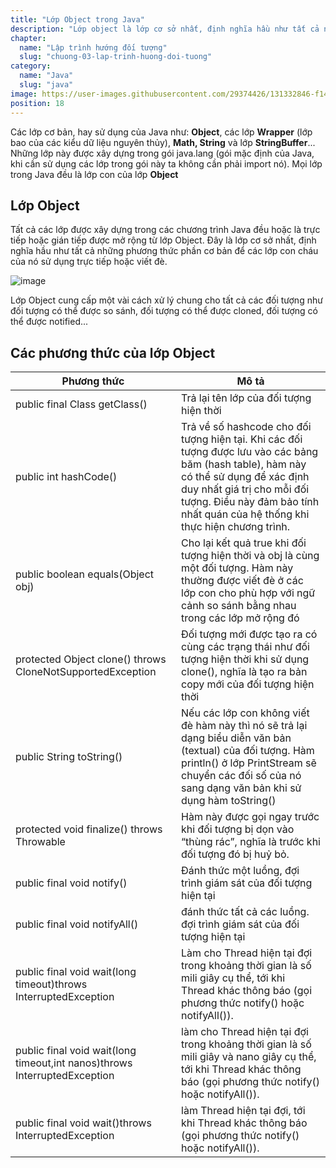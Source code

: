 ```yaml
---
title: "Lớp Object trong Java"
description: "Lớp object là lớp cơ sở nhất, định nghĩa hầu như tất cả những phương thức phần cơ bản để các lớp con cháu của nó sử dụng trực tiếp hoặc viết đè"
chapter:
  name: "Lập trình hướng đối tượng"
  slug: "chuong-03-lap-trinh-huong-doi-tuong"
category:
  name: "Java"
  slug: "java"
image: https://user-images.githubusercontent.com/29374426/131332846-f14a1cc6-dca3-40a8-a0ae-003a31abdae1.png
position: 18
---
```


Các lớp cơ bản, hay sử dụng của Java như: **Object**, các lớp **Wrapper** (lớp bao của các kiểu dữ liệu nguyên thủy), **Math, String** và lớp **StringBuffer**... Những lớp này được xây dựng trong gói java.lang (gói mặc định của Java, khi cần sử dụng các lớp trong gói này ta không cần phải import nó). Mọi lớp trong Java đều là lớp con của lớp **Object**

## Lớp Object

Tất cả các lớp được xây dựng trong các chương trình Java đều hoặc là trực tiếp hoặc gián tiếp được mở rộng từ lớp Object. Đây là lớp cơ sở nhất, định nghĩa hầu như tất cả những phương thức phần cơ bản để các lớp con cháu của nó sử dụng trực tiếp hoặc viết đè.

![image](https://user-images.githubusercontent.com/29374426/131332846-f14a1cc6-dca3-40a8-a0ae-003a31abdae1.png)

Lớp Object cung cấp một vài cách xử lý chung cho tất cả các đối tượng như đối tượng có thể được so sánh, đối tượng có thể được cloned, đối tượng có thể được notified...

## Các phương thức của lớp Object

| Phương thức                                                               | Mô tả                                                                                                                                                                                                                                                |
| ------------------------------------------------------------------------- | ---------------------------------------------------------------------------------------------------------------------------------------------------------------------------------------------------------------------------------------------------- |
| public final Class getClass()                                             | Trả lại tên lớp của đối tượng hiện thời                                                                                                                                                                                                              |
| public int hashCode()                                                     | Trả về số hashcode cho đối tượng hiện tại. Khi các đối tượng được lưu vào các bảng băm (hash table), hàm này có thể sử dụng để xác định duy nhất giá trị cho mỗi đối tượng. Điều này đảm bảo tính nhất quán của hệ thống khi thực hiện chương trình. |
| public boolean equals(Object obj)                                         | Cho lại kết quả true khi đối tượng hiện thời và obj là cùng một đối tượng. Hàm này thường được viết đè ở các lớp con cho phù hợp với ngữ cảnh so sánh bằng nhau trong các lớp mở rộng đó                                                             |
| protected Object clone() throws CloneNotSupportedException                | Đối tượng mới được tạo ra có cùng các trạng thái như đối tượng hiện thời khi sử dụng clone(), nghĩa là tạo ra bản copy mới của đối tượng hiện thời                                                                                                   |
| public String toString()                                                  | Nếu các lớp con không viết đè hàm này thì nó sẽ trả lại dạng biểu diễn văn bản (textual) của đối tượng. Hàm println() ở lớp PrintStream sẽ chuyển các đối số của nó sang dạng văn bản khi sử dụng hàm toString()                                     |
| protected void finalize() throws Throwable                                | Hàm này được gọi ngay trước khi đối tượng bị dọn vào “thùng rác”, nghĩa là trước khi đối tượng đó bị huỷ bỏ.                                                                                                                                         |
| public final void notify()                                                | Đánh thức một luồng, đợi trình giám sát của đối tượng hiện tại                                                                                                                                                                                       |
| public final void notifyAll()                                             | đánh thức tất cả các luồng. đợi trình giám sát của đối tượng hiện tại                                                                                                                                                                                |
| public final void wait(long timeout)throws InterruptedException           | Làm cho Thread hiện tại đợi trong khoảng thời gian là số mili giây cụ thể, tới khi Thread khác thông báo (gọi phương thức notify() hoặc notifyAll()).                                                                                                |
| public final void wait(long timeout,int nanos)throws InterruptedException | làm cho Thread hiện tại đợi trong khoảng thời gian là số mili giây và nano giây cụ thể, tới khi Thread khác thông báo (gọi phương thức notify() hoặc notifyAll()).                                                                                   |
| public final void wait()throws InterruptedException                       | làm Thread hiện tại đợi, tới khi Thread khác thông báo (gọi phương thức notify() hoặc notifyAll()).                                                                                                                                                  |
